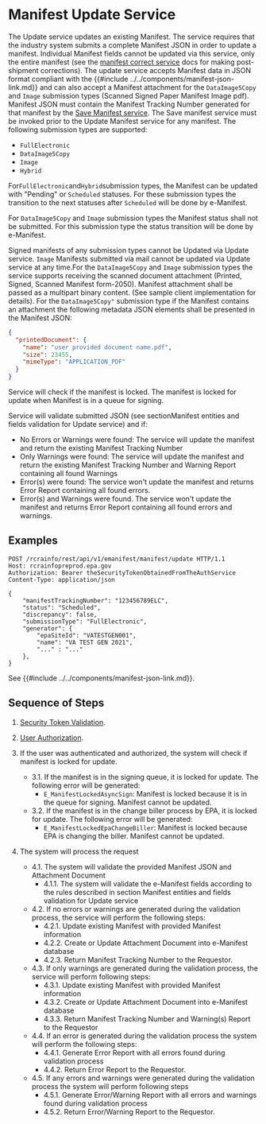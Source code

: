 # Manifest Update Service

The Update service updates an existing Manifest. The service requires that the industry system submits a complete
Manifest JSON in order to update a manifest. Individual Manifest fields cannot be updated via this service, only the
entire manifest (see the [manifest correct service](./correct.md) docs for making post-shipment corrections). The update
service accepts Manifest data in JSON format compliant with the {{#include ../../components/manifest-json-link.md}}
and can also accept a Manifest attachment for the `DataImage5Copy` and `Image` submission types (Scanned Signed
Paper Manifest Image pdf). Manifest JSON must contain the Manifest Tracking Number generated for that manifest by
the [Save Manifest service](./save.md). The Save manifest service must be invoked prior to the Update Manifest service
for any manifest. The following submission types are supported:

- `FullElectronic`
- `DataImage5Copy`
- `Image`
- `Hybrid`

For`FullElectronic`and`Hybrid`submission types, the Manifest can be updated with "Pending" or `Scheduled` statuses. For
these submission types the transition to the next statuses after `Scheduled` will be done by e-Manifest.

For `DataImage5Copy` and `Image` submission types the Manifest status shall not be submitted. For this submission type
the status transition will be done by e-Manifest.

Signed manifests of any submission types cannot be Updated via Update service. `Image` Manifests submitted via mail
cannot be updated via Update service at any time.For the `DataImage5Copy` and `Image` submission types the service
supports receiving the scanned document attachment (Printed, Signed, Scanned Manifest form-2050). Manifest attachment
shall be passed as a multipart binary content. (See sample client implementation for details). For
the `DataImage5Copy"` submission type if the Manifest contains an attachment the following metadata JSON elements shall
be presented in the Manifest JSON:

```json
{
  "printedDocument": {
    "name": "user provided document name.pdf",
    "size": 23455,
    "mimeType": "APPLICATION_PDF"
  }
}
```

Service will check if the manifest is locked. The manifest is locked for update when Manifest is in a queue for signing.

Service will validate submitted JSON (see sectionManifest entities and fields validation for Update service) and if:

- No Errors or Warnings were found: The service will update the manifest and return the existing Manifest Tracking
  Number
- Only Warnings were found: The service will update the manifest and return the existing Manifest Tracking Number and
  Warning Report containing all found Warnings
- Error(s) were found: The service won't update the manifest and returns Error Report containing all found errors.
- Error(s) and Warnings were found. The service won't update the manifest and returns Error Report containing all found
  errors and warnings.

## Examples

```http
POST /rcrainfo/rest/api/v1/emanifest/manifest/update HTTP/1.1
Host: rcrainfopreprod.epa.gov
Authorization: Bearer theSecurityTokenObtainedFromTheAuthService
Content-Type: application/json

{
    "manifestTrackingNumber": "123456789ELC",
    "status": "Scheduled",
    "discrepancy": false,
    "submissionType": "FullElectronic",
    "generator": {
        "epaSiteId": "VATESTGEN001",
        "name": "VA TEST GEN 2021",
        "..." : "..."
    },
}
```

See {{#include ../../components/manifest-json-link.md}}.

## Sequence of Steps

1. [Security Token Validation](../authentication.md#security-token-validation).
2. [User Authorization](../authentication.md#user-authorization).
3. If the user was authenticated and authorized, the system will check if manifest is locked for update.

   - 3.1. If the manifest is in the signing queue, it is locked for update. The following error will be
     generated:
     - `E_ManifestLockedAsyncSign`: Manifest is locked because it is in the queue for signing.
       Manifest cannot be updated.
   - 3.2. If the manifest is in the change biller process by EPA, it is locked for update. The following
     error will be generated:
     - `E_ManifestLockedEpaChangeBiller`: Manifest is locked because EPA is changing the biller.
       Manifest cannot be updated.

4. The system will process the request

   - 4.1. The system will validate the provided Manifest JSON and Attachment Document
     - 4.1.1. The system will validate the e-Manifest fields according to the rules described in
       section Manifest entities and fields validation for Update service
   - 4.2. If no errors or warnings are generated during the validation process, the service will perform
     the following steps:
     - 4.2.1. Update existing Manifest with provided Manifest information
     - 4.2.2. Create or Update Attachment Document into e-Manifest database
     - 4.2.3. Return Manifest Tracking Number to the Requestor.
   - 4.3. If only warnings are generated during the validation process, the service will perform
     following steps:
     - 4.3.1. Update existing Manifest with provided Manifest information
     - 4.3.2. Create or Update Attachment Document into e-Manifest database
     - 4.3.3. Return Manifest Tracking Number and Warning(s) Report to the Requestor
   - 4.4. If an error is generated during the validation process the system will perform the following
     steps:
     - 4.4.1. Generate Error Report with all errors found during validation process
     - 4.4.2. Return Error Report to the Requestor.
   - 4.5. If any errors and warnings were generated during the validation process the system will perform
     following steps
     - 4.5.1. Generate Error/Warning Report with all errors and warnings found during validation
       process
     - 4.5.2. Return Error/Warning Report to the Requestor.

